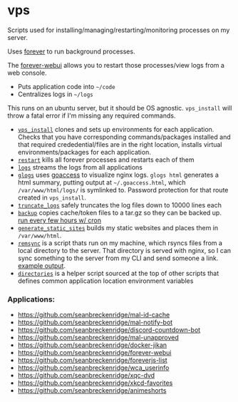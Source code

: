 # vps

Scripts used for installing/managing/restarting/monitoring processes on my server.

Uses [forever](https://github.com/foreversd/forever) to run background processes.

The [forever-webui](https://github.com/seanbreckenridge/forever-webui) allows you to restart those processes/view logs from a web console.

* Puts application code into `~/code`
* Centralizes logs in `~/logs`

This runs on an ubuntu server, but it should be OS agnostic. `vps_install` will throw a fatal error if I'm missing any required commands.

* [`vps_install`](./vps_install) clones and sets up environments for each application. Checks that you have corresponding commands/packages installed and that required crededential/files are in the right location, installs virtual environments/packages for each application.
* [`restart`](./restart) kills all forever processes and restarts each of them
* [`logs`](./logs) streams the logs from all applications
* [`glogs`](./glogs) uses [goaccess](https://goaccess.io/) to visualize nginx logs. `glogs html` generates a html summary, putting output at `~/.goaccess.html`, which `/var/www/html/logs/` is symlinked to. Password protection for that route created in `vps_install`.
* [`truncate_logs`](./truncate_logs) safely truncates the log files down to 10000 lines each
* [`backup`](./backup) copies cache/token files to a tar.gz so they can be backed up. [run every few hours w/ cron](https://gist.github.com/seanbreckenridge/191556c41f0ebd86e7dbec8a8e929fbf)
* [`generate_static_sites`](./generate_static_sites) builds my static websites and places them in `/var/www/html`.
* [`remsync`](./remsync) is a script thats run on my machine, which rsyncs files from a local directory to the server. That directory is served with nginx, so I can sync something to the server from my CLI and send someone a link. [example output](https://gist.github.com/seanbreckenridge/2b11729859d248069a0eabf2e91e2800).
* [`directories`](./directories) is a helper script sourced at the top of other scripts that defines common application location environment variables

### Applications:

- https://github.com/seanbreckenridge/mal-id-cache
- https://github.com/seanbreckenridge/mal-notify-bot
- https://github.com/seanbreckenridge/discord-countdown-bot
- https://github.com/seanbreckenridge/mal-unapproved
- https://github.com/seanbreckenridge/docker-jikan
- https://github.com/seanbreckenridge/forever-webui
- https://github.com/seanbreckenridge/foreverjs-list
- https://github.com/seanbreckenridge/wca_userinfo
- https://github.com/seanbreckenridge/xqc-dvd
- https://github.com/seanbreckenridge/xkcd-favorites
- https://github.com/seanbreckenridge/animeshorts
